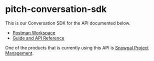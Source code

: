 # pitch-conversation-sdk

This is our Conversation SDK for the API documented below.
- [Postman Workspace](https://conversation-api.snowpal.com)
- [Guide and API Reference](https://developers.snowpal.com)

One of the products that is currently using this API is [Snowpal Project Management](https://snowpal.com).
